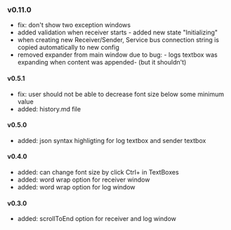 ﻿

### v0.11.0
- fix: don't show two exception windows
- added validation when receiver starts - added new state "Initializing"
-  when creating new Receiver/Sender, Service bus connection string is copied automatically to new config
- removed expander from main window due to bug: - logs textbox was expanding when content was appended-  (but it shouldn't)

#### v0.5.1
- fix: user should not be able to decrease font size below some minimum value
- added: history.md file

#### v0.5.0
- added: json syntax highligting for log textbox and sender textbox

#### v0.4.0
- added: can change font size by click Ctrl+<MouseWheel> in TextBoxes
- added: word wrap option for receiver window
- added: word wrap option for log window

#### v0.3.0
- added: scrollToEnd option for receiver and log window